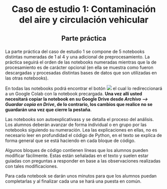# <p align="center">Caso de estudio 1: Contaminación del aire y circulación vehicular</p>
## <p align="center">Parte práctica</p>

La parte práctica del caso de estudio 1 se compone de 5 notebooks distintas numeradas de 1 al 4 y una adicional de preprocesamiento. La práctica seguirá el orden de las notebooks numeradas mientras que la de procesamiento es de carácter opcional (en ella se muestra como fueron descargadas y procesadas distintas bases de datos que son utilizadas en las otras notebooks).

En todas las notebooks podrá encontrar el botón ![](https://colab.research.google.com/assets/colab-badge.svg) el cual lo redireccionará a un Google Colab con la notebook precargada. **Una vez allí usted necesitará copiar la notebook en su Google Drive desde _Archivo --> Guardar copia en Drive_, de lo contrario, los cambios que realice no se guardarán una vez que cierre la pestaña**. 

Las notebooks son autoexplicativass y se detalla el proceso del análisis. Los alumnos deberán avanzar de forma individual o en grupo por las notebooks siguiendo su numeración. Lea las explicaciones en ellas, no es necesario leer en profundidad el código de Python, en el texto se explica de forma general que se está haciendo en cada bloque de código. 

Algunos bloques de código contienen líneas que los alumnos pueden modificar fácilmente. Estas están señaladas en el texto y suelen estar guiadas con preguntas a responder en base a las observaciones realizadas con tales modificaciones.

Para cada notebook se darán unos minutos para que los alumnos puedan completarlas y al finalizar cada una se hará una puesta en común.
